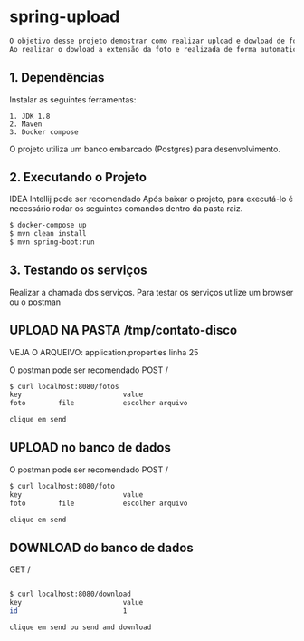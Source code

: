 # spring-upload


```sh
O objetivo desse projeto demostrar como realizar upload e dowload de fotos,
Ao realizar o dowload a extensão da foto e realizada de forma automatica.
```


 
## 1. Dependências

Instalar as seguintes ferramentas:

    1. JDK 1.8
    2. Maven
    3. Docker compose
    
O projeto utiliza um banco embarcado (Postgres) para desenvolvimento.
 
## 2. Executando o Projeto
 IDEA Intellij pode ser recomendado
Após baixar o projeto, para executá-lo é necessário rodar os seguintes comandos dentro da pasta raiz.

```sh
$ docker-compose up   
$ mvn clean install   
$ mvn spring-boot:run 
```
## 3. Testando os serviços
Realizar a chamada dos serviços. 
Para testar os serviços utilize um browser ou o postman


## UPLOAD NA PASTA /tmp/contato-disco
VEJA O ARQUEIVO: application.properties linha 25

O postman pode ser recomendado
POST / 
```sh
$ curl localhost:8080/fotos
key                         value
foto        file            escolher arquivo

clique em send
```

## UPLOAD no banco de dados
O postman pode ser recomendado
POST / 
```sh
$ curl localhost:8080/foto
key                         value
foto        file            escolher arquivo

clique em send
```

## DOWNLOAD do banco de dados
GET / 
```sh

$ curl localhost:8080/download
key                         value
id                          1

clique em send ou send and download
```